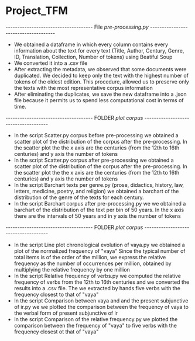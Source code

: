 # Project_TFM

------------------------------------- File *pre-processing.py* -------------------------------------

- We obtained a dataframe in which every column contains every information about the text for every text (Title, Author, Century, Genre, ID, Translation, Collection, Number of tokens) using Beatiful Soup
- We converted it into a .csv file
- After extracting the metadata, we observed that some documents were duplicated. We decided to keep only the text with the highest number of tokens of the oldest edition. This procedure, allowed us to preserve only the texts with the most representative corpus information
- After eliminating the duplicates, we save the new dataframe into a .json file because it permits us to spend less computational cost in terms of time. 

------------------------------------- FOLDER *plot corpus* -------------------------------------

- In the script Scatter.py corpus before pre-processing we obtained a scatter plot of the distribution of the corpus after the pre-processing. In the scatter plot the the x axis are the centuries (from the 12th to 16th centuries) and y axis the number of tokens
- In the script Scatter.py corpus after pre-processing we obtained a scatter plot of the distribution of the corpus after the pre-processing. In the scatter plot the the x axis are the centuries (from the 12th to 16th centuries) and y axis the number of tokens
- In the script Barchart texts per genre.py (prose, didactics, history, law, letters, medicine, poetry, and religion) 
we obtained a barchart of the distribution of the genre of the texts for each century.
- In the script Barchart corpus after pre-processing.py we we obtained a barchart of the distribution of the text per bin of 50 years. In the x axis there are the intervals of 50 years and in y axis the number of tokens

------------------------------------- FOLDER *plot corpus* -------------------------------------

- In the script Line plot chronological evolution of vaya.py we obtained a plot of the normalized frequency of "vaya" Since the typical number of total items is of the order of the million, we express the relative frequency as the number of occurrences per million, obtained by multiplying the relative frequency by one million
- In the script Relative frequency of verbs.py we computed the relative frequency of verbs from the 12th to 16th centuries and we converted the results into a .csv file. The we extracted by hands five verbs with the frequency closest to that of "vaya"
- In the script Comparison between vaya and and the present subjunctive of ir.py we we plotted the comparison between the frequency of vaya to the verbal form of present subjunctive of ir
- In the script Comparison of the relative frequency.py we plotted the comparison between the frequency of "vaya" to five verbs with the frequency closest ot that of "vaya"



